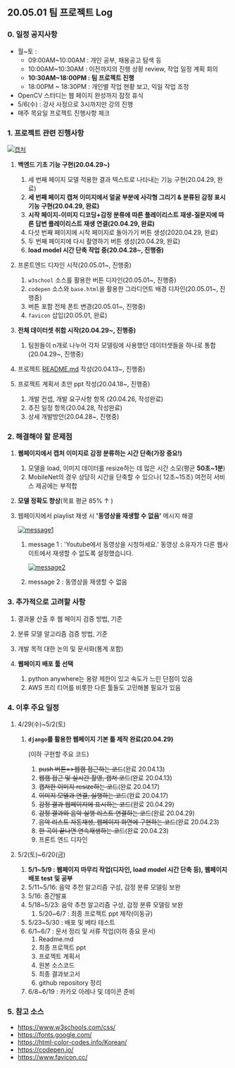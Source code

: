 ## 20.05.01 팀 프로젝트 Log

### 0. 일정 공지사항

- 월~토 :
  - 09:00AM~10:00AM : 개인 공부, 채용공고 탐색 등
  - 10:00AM~10:30AM : 이전까지의 진행 상황 review, 작업 일정 계획 회의
  - **10:30AM~18:00PM : 팀 프로젝트 진행**
  - 18:00PM ~ 18:30PM : 개인별 작업 현황 보고, 익일 작업 조정
- OpenCV 스터디는 웹 페이지 완성까지 잠정 휴식
- 5/6(수) : 강사 사정으로 3시까지만 강의 진행
- 매주 목요일 프로젝트 진행사항 체크



### 1. 프로젝트 관련 진행사항

[![캡처](https://user-images.githubusercontent.com/58945760/80307234-afdc8b80-8802-11ea-80a5-afb28bdfbb1f.PNG)](https://user-images.githubusercontent.com/58945760/80307234-afdc8b80-8802-11ea-80a5-afb28bdfbb1f.PNG)

1. **백엔드 기초 기능 구현(20.04.29~)**

   1. 세 번째 페이지 모델 적용한 결과 텍스트로 나타내는 기능 구현(20.04.29, 완료)
   2. **세 번째 페이지 캡쳐 이미지에서 얼굴 부분에 사각형 그리기 & 분류된 감정 표시 기능 구현(20.04.29, 완료)**
   3. **시작 페이지-이미지 디코딩+감정 분류에 따른 플레이리스트 재생-질문지에 따른 답변 플레이리스트 재생 연결(20.04.29, 완료)**
   4. 다섯 번째 페이지에 시작 페이지로 돌아가기 버튼 생성(2020.04.29, 완료)
   5. 두 번째 페이지에 다시 촬영하기 버튼 생성(20.04.29, 완료)
   6. **load model 시간 단축 작업 중(20.04.28~, 진행중)**

   

2. 프론트엔드 디자인 시작(20.05.01~, 진행중)

   1. `w3school` 소스를 활용한 버튼 디자인(20.05.01~, 진행중)
   2. `codepen` 소스와 `base.html`을 활용한 그라디언트 배경 디자인(20.05.01~, 진행중)
   3. 버튼 포함 전체 폰트 변경(20.05.01~, 진행중)
   4. `favicon` 삽입(20.05.01, 완료) 

   

3. **전체 데이터셋 취합 시작(20.04.29~, 진행중)**

   1. 팀원들이 n개로 나누어 각자 모델링에 사용했던 데이터셋들을 하나로 통합(20.04.29~, 진행중)

   

4. 프로젝트 [README.md](https://github.com/dannylee93/Emotion-Recognition/blob/master/README.md#emotion-recognition) 작성(20.04.13~, 진행중)

5. 프로젝트 계획서 초안 ppt 작성(20.04.18~, 진행중)
   1. 개발 컨셉, 개발 요구사항 항목 (20.04.26, 작성완료)
   2. 추진 일정 항목(20.04.28, 작성완료)
   3. 상세 개발방안(20.04.28~, 진행중)

   

### 2. 해결해야 할 문제점

1. **웹페이지에서 캡처 이미지로 감정 분류하는 시간 단축(가장 중요!)**

   1. 모델을 load, 이미지 데이터를 resize하는 데 많은 시간 소모(평균 **50초~1분**)
   2. MobileNet의 경우 상당히 시간을 단축할 수 있으나( 12초~15초) 여전히 서비스 제공에는 부적합

2. **모델 정확도 향상**(목표 평균 85% ↑ )

3. 웹페이지에서 playlist 재생 시 **'동영상을 재생할 수 없음'** 메시지 해결

   [![message1](https://user-images.githubusercontent.com/58945760/80307257-ca166980-8802-11ea-8e6a-f917c083a75a.PNG)](https://user-images.githubusercontent.com/58945760/80307257-ca166980-8802-11ea-8e6a-f917c083a75a.PNG)

   1. message 1 : 'Youtube에서 동영상을 시청하세요.' 동영상 소유자가 다른 웹사이트에서 재생할 수 없도록 설정했습니다.

      [![message2](https://user-images.githubusercontent.com/58945760/80307311-2d080080-8803-11ea-9b75-02cd9c5c9398.PNG)](https://user-images.githubusercontent.com/58945760/80307311-2d080080-8803-11ea-9b75-02cd9c5c9398.PNG)

   2. message 2 : 동영상을 재생할 수 없음

   

### 3. 추가적으로 고려할 사항

1. 결과물 산출 후 웹 페이지 검증 방법, 기준

2. 분류 모델 알고리즘 검증 방법, 기준

3. 개발 목적 대한 논의 및 문서화(통계 포함)

4. **웹페이지 배포 툴 선택** 

   1. python anywhere는 용량 제한이 있고 속도가 느린 단점이 있음 
   2. AWS 프리 티어를 비롯한 다른 툴들도 고민해볼 필요가 있음

   

### 4. 이후 주요 일정

1. 4/29(수)~5/2(토)

   1. **`django`를 활용한 웹페이지 기본 틀 제작 완료(20.04.29)**

      (이하 구현할 주요 코드)

      1. <del>push 버튼=>웹캠 접근하는 코드</del>(완료 20.04.13)
      2. <del>웹캠 접근 및 실시간 촬영, 캡쳐 코드</del>(완료 20.04.13)
      3. <del>캡쳐한 이미지 resize하는 코드</del>(완료 20.04.17)
      4. <del>이미지 모델과 연결, 실행하는 코드</del>(완료 20.04.17)
      5. <del>감정 결과 웹페이지에 표시하는 코드</del>(완료 20.04.29)
      6. <del>감정 결과와 음악 실행 리스트 연결하는 코드</del>(완료 20.04.29)
      7. <del>음악 리스트 자동재생, 웹페이지 화면에 구현하는 코드</del>(완료 20.04.23)
      8. <del>한 곡이 끝나면 연속재생하는 코드</del>(완료 20.04.23)
      9. 프론트 엔드 디자인

      

2. 5/2(토)~6/20(금)
   1. **5/1~5/9 : 웹페이지 마무리 작업(디자인, load model 시간 단축 등), 웹페이지 배포 test 및 공부**
   2. 5/11~5/16: 음악 추천 알고리즘 구성, 감정 분류 모델링 보완
   3. 5/16: 중간발표 
   4. 5/18~5/23: 음악 추천 알고리즘 구성, 감정 분류 모델링 보완
      1. 5/20~6/7 : 최종 프로젝트 ppt 제작(이동규)
   5. 5/23~5/30 : 배포 및 베타 테스트 
   6. 6/1~6/7 : 문서 정리 및 서류 작업(이하 중요 문서)
      1. Readme.md
      2. 최종 프로젝트 ppt
      3.  프로젝트 계획서
      4. 원본 소스코드
      5. 최종 결과보고서
      6. github repository 정리
   7. 6/8~6/19 : 카카오 아레나 및 데이콘 준비



### 5. 참고 소스

- https://www.w3schools.com/css/
- https://fonts.google.com/
- https://html-color-codes.info/Korean/
- https://codepen.io/
- https://www.favicon.cc/

